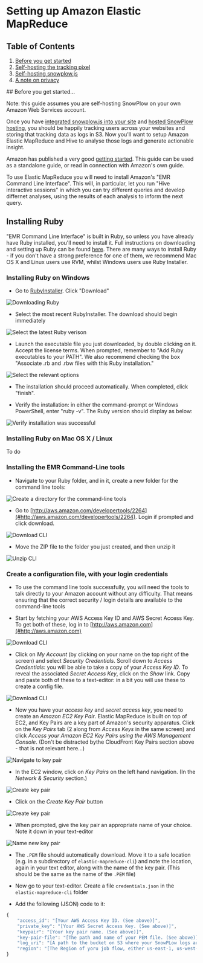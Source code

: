 # Setting up Amazon Elastic MapReduce

## Table of Contents

1. [Before you get started](#intro)
2. [Self-hosting the tracking pixel](#pixelsh)
3. [Self-hosting snowplow.js](#jssh)
5. [A note on privacy](#privacy)

<a name="intro"/>
## Before you get started...

Note: this guide assumes you are self-hosting SnowPlow on your own Amazon Web Services account. 

Once you have [integrated snowplow.js into your site](#https://github.com/snowplow/snowplow/blob/master/docs/03_integrating_snowplowjs.md) and [hosted SnowPlow hosting](#https://github.com/snowplow/snowplow/blob/master/docs/04_selfhosting_snowplow.md), you should be happily tracking users across your websites and storing that tracking data as logs in S3. Now you'll want to setup Amazon Elastic MapReduce and Hive to analyse those logs and generate actionable insight.

Amazon has published a very good [getting started](#http://docs.amazonwebservices.com/ElasticMapReduce/latest/GettingStartedGuide/Welcome.html?r=7956). This guide can be used as a standalone guide, or read in connection with Amazon's own guide.

To use Elastic MapReduce you will need to install Amazon's "EMR Command Line Interface". This will, in particular, let you run "Hive interactive sessions" in which you can try different queries and develop differnet analyses, using the results of each analysis to inform the next query.

## Installing Ruby

"EMR Command Line Interface" is built in Ruby, so unless you have already have Ruby installed, you'll need to install it. Full instructions on downloading and setting up Ruby can be found [here](#http://www.ruby-lang.org/en/downloads/). There are many ways to install Ruby - if you don't have a strong preference for one of them, we recommend Mac OS X and Linux users use RVM, whilst Windows users use Ruby Installer.

### Installing Ruby on Windows

* Go to [RubyInstaller](#http://rubyinstall.org). Click "Download"

![Downloading Ruby](/snowplow/snowplow/raw/master/docs/images/emr-guide/ruby-1.PNG)

* Select the most recent RubyInstaller. The download should begin immediately

![Select the latest Ruby verison](/snowplow/snowplow/raw/master/docs/images/emr-guide/ruby-2.PNG)

* Launch the executable file you just downloaded, by double clicking on it. Accept the license terms. When prompted, remember to "Add Ruby executables to your PATH". We also recommend checking the box "Associate .rb and .rbw files with this Ruby installation."

![Select the relevant options](/snowplow/snowplow/raw/master/docs/images/emr-guide/ruby-5.PNG)

* The installation should proceed automatically. When completed, click "finish".

* Verify the installation: in either the command-prompt or Windows PowerShell, enter "ruby -v". The Ruby version should display as below:

![Verify installation was successful](/snowplow/snowplow/raw/master/docs/images/emr-guide/ruby-6.PNG)

### Installing Ruby on Mac OS X / Linux 

To do

### Installing the EMR Command-Line tools

* Navigate to your Ruby folder, and in it, create a new folder for the command line tools:

![Create a directory for the command-line tools](/snowplow/snowplow/raw/master/docs/images/emr-guide/install-cli-1.PNG)

* Go to [http://aws.amazon.com/developertools/2264](#http://aws.amazon.com/developertools/2264). Login if prompted and click download.

![Download CLI](/snowplow/snowplow/raw/master/docs/images/emr-guide/install-cli-2.PNG)

* Move the ZIP file to the folder you just created, and then unzip it

![Unzip CLI](/snowplow/snowplow/raw/master/docs/images/emr-guide/install-cli-3.PNG)

### Create a configuration file, with your login credentials

* To use the command line tools successfully, you will need the tools to talk directly to your Amazon account without any difficulty. That means ensuring that the correct security / login details are available to the command-line tools

* Start by fetching your AWS Access Key ID and AWS Secret Access Key. To get both of these, log in to [http://aws.amazon.com](#http://aws.amazon.com)

![Download CLI](/snowplow/snowplow/raw/master/docs/images/emr-guide/install-cli-4.PNG)

* Click on *My Account* (by clicking on your name on the top right of the screen) and select *Security Credentials*. Scroll down to *Access Credentials*: you will be able to take a copy of your *Access Key ID*. To reveal the associated *Secret Access Key*, click on the _Show_ link. Copy and paste both of these to a text-editor: in a bit you will use these to create a config file.

![Download CLI](/snowplow/snowplow/raw/master/docs/images/emr-guide/install-cli-5.png)

* Now you have your *access key* and *secret access key*, you need to create an *Amazon EC2 Key Pair*. Elastic MapReduce is built on top of EC2, and Key Pairs are a key part of Amazon's security apparatus. Click on the *Key Pairs* tab (2 along from *Access Keys* in the same screen) and click *Access your Amazon EC2 Key Pairs using the AWS Management Console*. (Don't be distracted bythe CloudFront Key Pairs section above - that is not relevant here...)

![Navigate to key pair](/snowplow/snowplow/raw/master/docs/images/emr-guide/install-cli-6.PNG)


* In the EC2 window, click on *Key Pairs* on the left hand navigation. (In the _Network & Security_ section.) 

![Create key pair](/snowplow/snowplow/raw/master/docs/images/emr-guide/install-cli-7.PNG)

* Click on the *Create Key Pair* button

![Create key pair](/snowplow/snowplow/raw/master/docs/images/emr-guide/install-cli-8.PNG)

* When prompted, give the key pair an appropriate name of your choice. Note it down in your text-editor

![Name new key pair](/snowplow/snowplow/raw/master/docs/images/emr-guide/install-cli-0.PNG)

* The `.PEM` file should automatically download. Move it to a safe location (e.g. in a subdirectory of `elastic-mapreduce-cli`) and note the location, again in your text editor, along with the name of the key pair. (This should be the same as the name of the `.PEM` file)

* Now go to your text-editor. Create a file `credentials.json` in the `elastic-mapreduce-cli` folder

* Add the following (JSON) code to it:
```javascript
{
	"access_id": "[Your AWS Access Key ID. (See above)]",
	"private_key": "[Your AWS Secret Access Key. (See above)]",
	"keypair": "[Your key pair name. (See above)]",
	"key-pair-file": "[The path and name of your PEM file. (See above)]",
	"log_uri": "[A path to the bucket on S3 where your SnowPLow logs are kept. We will identify this in the next section.]",
	"region": "[The Region of yoru job flow, either us-east-1, us-west-2, us-east-1, eu-west-1", eu-west-1, ap-northeast-1, ap-southeast-1, or sa-east-1. We will identify this in the next section]"
}
```



